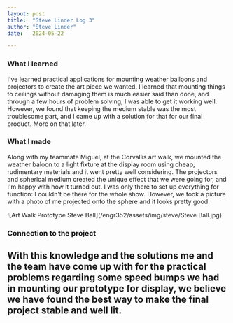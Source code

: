 ```yaml
---
layout: post
title:  "Steve Linder Log 3"
author: "Steve Linder"
date:   2024-05-22

---
```


### What I learned
I've learned practical applications for mounting weather balloons and projectors to create the art piece we wanted. I learned that mounting things to ceilings without damaging them is much easier said than done, and through a few hours of problem solving, I was able to get it working well. However, we found that keeping the medium stable was the most troublesome part, and I came up with a solution for that for our final product. More on that later.

### What I made
Along with my teammate Miguel, at the Corvallis art walk, we mounted the weather baloon to a light fixture at the display room using cheap, rudimentary materials and it went pretty well considering. The projectors and spherical medium created the unique effect that we were going for, and I'm happy with how it turned out. I was only there to set up everything for function: I couldn't be there for the whole show. However, we took a picture with a photo of me projected onto the sphere and it looks pretty good.

![Art Walk Prototype Steve Ball](/engr352/assets/img/steve/Steve Ball.jpg)

### Connection to the project
With this knowledge and the solutions me and the team have come up with for the practical problems regarding some speed bumps we had in mounting our prototype for display, we believe we have found the best way to make the final project stable and well lit.
---
